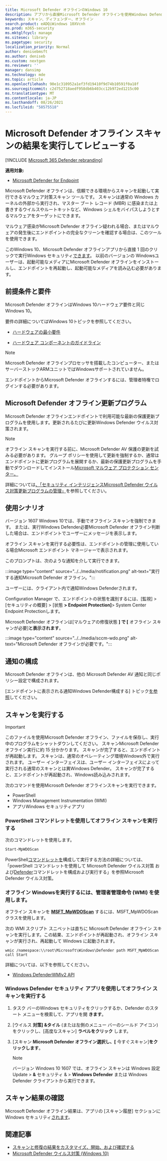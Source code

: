 ```yaml
---
title: Microsoft Defender オフラインのWindows 10
description: アプリから直接Microsoft Defender オフラインを使用Windows Defender ウイルス対策できます。 ネットワークでの展開方法を管理できます。
keywords: スキャン、ディフェンダー、オフライン
search.product: eADQiWindows 10XVcnh
ms.prod: m365-security
ms.mktglfcycl: manage
ms.sitesec: library
ms.pagetype: security
localization_priority: Normal
author: denisebmsft
ms.author: deniseb
ms.custom: nextgen
ms.reviewer: ''
manager: dansimp
ms.technology: mde
ms.topic: article
ms.openlocfilehash: 90e1c310952a1ef3fd19410f9d74b10591f0a18f
ms.sourcegitcommit: c2d752718aedf958db6b403cc12b972ed1215c00
ms.translationtype: MT
ms.contentlocale: ja-JP
ms.lasthandoff: 08/26/2021
ms.locfileid: "58575518"
---
```

# <a name="run-and-review-the-results-of-a-microsoft-defender-offline-scan"></a>Microsoft Defender オフライン スキャンの結果を実行してレビューする

[!INCLUDE [Microsoft 365 Defender rebranding](../../includes/microsoft-defender.md)]


**適用対象:**

- [Microsoft Defender for Endpoint](/microsoft-365/security/defender-endpoint/)

Microsoft Defender オフラインは、信頼できる環境からスキャンを起動して実行できるマルウェア対策スキャン ツールです。 スキャンは通常の Windows カーネルの外部から実行され、マスター ブート レコード (MBR) に感染または上書きするウイルスやルートキットなど、Windows シェルをバイパスしようとするマルウェアをターゲットにできます。

マルウェア感染がMicrosoft Defender オフライン疑われる場合、またはマルウェアの発生後にエンドポイントの完全なクリーンを確認する場合は、このツールを使用できます。

このWindows 10、Microsoft Defender オフラインアプリから直接 1 回のクリックで実行Windows セキュリティ[できます](microsoft-defender-security-center-antivirus.md)。 以前のバージョンの Windowsユーザーは、起動可能なメディアにMicrosoft Defender オフラインをインストールし、エンドポイントを再起動し、起動可能なメディアを読み込む必要があります。

## <a name="prerequisites-and-requirements"></a>前提条件と要件

Microsoft Defender オフラインはWindows 10ハードウェア要件と同じWindows 10。 

要件の詳細についてはWindows 10トピックを参照してください。

- [ハードウェアの最小要件](/windows-hardware/design/minimum/minimum-hardware-requirements-overview)

- [ハードウェア コンポーネントのガイドライン](/windows-hardware/design/component-guidelines/components)

> [!NOTE]
> Microsoft Defender オフラインプロセッサを搭載したコンピューター、またはサーバーストックARMユニットではWindowsサポートされていません。

エンドポイントからMicrosoft Defender オフラインするには、管理者特権でログインする必要があります。
 
## <a name="microsoft-defender-offline-updates"></a>Microsoft Defender オフライン更新プログラム

Microsoft Defender オフラインエンドポイントで利用可能な最新の保護更新プログラムを使用します。更新されるたびに更新Windows Defender ウイルス対策されます。 

> [!NOTE]
> オフライン スキャンを実行する前に、Microsoft Defender AV 保護の更新を試みる必要があります。 グループ ポリシーを使用して更新を強制するか、通常はエンドポイントに更新プログラムを展開するか、最新の保護更新プログラムを手動でダウンロードしてインストール[Microsoft マルウェア プロテクション センター。](https://www.microsoft.com/security/portal/definitions/adl.aspx)

詳細については[、「セキュリティ インテリジェンスMicrosoft Defender ウイルス対策更新プログラムの管理」](manage-protection-updates-microsoft-defender-antivirus.md)を参照してください。

## <a name="usage-scenarios"></a>使用シナリオ

バージョン 1607 Windows 10では、手動でオフライン スキャンを強制できます。 または、実行Windows Defender必要Microsoft Defender オフライン判断した場合は、エンドポイントでユーザーにメッセージを表示します。 

オフライン スキャンを実行する必要性は、エンドポイントの管理に使用している場合Microsoft エンドポイント マネージャーで表示されます。

このプロンプトは、次のような通知を介して実行できます。

:::image type="content" source="../../media/notification.png" alt-text="実行する通知Microsoft Defender オフライン。":::

ユーザーには、クライアント内で通知Windows Defenderされます。

Configuration Manager で、エンドポイントの状態を識別するには、[監視] > [セキュリティの概要] > [状態 **> Endpoint Protection]**> System Center Endpoint Protectionします。 

Microsoft Defender オフラインは[マルウェアの修復状態 **] で [** オフライン スキャンが必要]**と表示されます**。

:::image type="content" source="../../media/sccm-wdo.png" alt-text="Microsoft Defender オフラインが必要です。":::

## <a name="configure-notifications"></a>通知の構成

Microsoft Defender オフラインは、他の Microsoft Defender AV 通知と同じポリシー設定で構成されます。

[エンドポイントに表示される通知Windows Defender構成する] トピック[を参照](configure-notifications-microsoft-defender-antivirus.md)してください。

## <a name="run-a-scan"></a>スキャンを実行する 

> [!IMPORTANT]
> このファイルを使用Microsoft Defender オフライン、ファイルを保存し、実行中のプログラムをシャットダウンしてください。 スキャンMicrosoft Defender オフライン実行に約 15 分かかります。 スキャンが完了すると、エンドポイントが再起動します。 スキャンは、通常のオペレーティング環境Windows外で実行されます。 ユーザー インターフェイスは、ユーザー インターフェイスによって実行される通常のスキャンとは異Windows Defender。 スキャンが完了すると、エンドポイントが再起動され、Windows読み込みされます。

次のコマンドを使用Microsoft Defender オフラインスキャンを実行できます。

- PowerShell
- Windows Management Instrumentation (WMI)
- アプリWindows セキュリティアプリ



### <a name="use-powershell-cmdlets-to-run-an-offline-scan"></a>PowerShell コマンドレットを使用してオフライン スキャンを実行する

次のコマンドレットを使用します。

```PowerShell
Start-MpWDOScan
```

PowerShell[コマンドレットを](use-powershell-cmdlets-microsoft-defender-antivirus.md)構成して実行する方法の詳細については、「powerShell コマンドレットを使用して Microsoft Defender ウイルス対策 および[Defender](/powershell/module/defender/)コマンドレットを構成および実行する」を参照Microsoft Defender ウイルス対策。

### <a name="use-windows-management-instruction-wmi-to-run-an-offline-scan"></a>オフライン Windowsを実行するには、管理者管理命令 (WMI) を使用します。

オフライン スキャンを [**MSFT_MpWDOScan**](/previous-versions/windows/desktop/legacy/dn455323(v=vs.85)) するには、MSFT_MpWDOScan クラスを使用します。

次の WMI スクリプト スニペットは直ちに Microsoft Defender オフライン スキャンを実行します。この結果、エンドポイントが再起動され、オフライン スキャンが実行され、再起動して Windows に起動されます。

```console
wmic /namespace:\\root\Microsoft\Windows\Defender path MSFT_MpWDOScan call Start 
```

詳細については、以下を参照してください。
- [Windows DefenderWMIv2 API](/previous-versions/windows/desktop/defender/windows-defender-wmiv2-apis-portal)


### <a name="use-the-windows-defender-security-app-to-run-an-offline-scan"></a>Windows Defender セキュリティ アプリを使用してオフライン スキャンを実行する

1. タスク バーのWindows セキュリティをクリックするか、Defender のスタート メニューを検索して、アプリを開 **きます**。

2. [ウイルス **対策] &タイル** (または左側のメニュー バーのシールド アイコン) をクリックし、[高度なスキャン] **ラベルをクリック** します。
    
3. [スキャン **Microsoft Defender オフライン選択し、[** 今すぐスキャン]**をクリックします**。

    > [!NOTE]
    > バージョン Windows 10 1607 では、オフライン スキャンは Windows 設定 Update   >  **&** セキュリティ &  >  **Windows Defender** または Windows Defender クライアントから実行できます。


## <a name="review-scan-results"></a>スキャン結果の確認

Microsoft Defender オフライン結果は、アプリの [スキャン履歴] セクションにWindows セキュリティ[されます](microsoft-defender-security-center-antivirus.md)。 


## <a name="related-articles"></a>関連記事

- [スキャンと修復の結果をカスタマイズ、開始、および確認する](customize-run-review-remediate-scans-microsoft-defender-antivirus.md)
- [Microsoft Defender ウイルス対策 (Windows 10)](microsoft-defender-antivirus-in-windows-10.md)